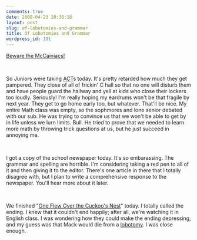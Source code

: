 ```yaml
---
comments: true
date: 2008-04-23 20:36:18
layout: post
slug: of-lobotomies-and-grammar
title: Of Lobotomies and Grammar
wordpress_id: 191
---
```


[Beware the McCainiacs!](http://www.usatoday.com/life/television/news/2008-04-21-candidates-WWE_N.htm)




 




So Juniors were taking [ACT](http://en.wikipedia.org/wiki/ACT_(examination))s today. It's pretty retarded how much they get pampered. They close of all of frickin' C hall so that no one will disturb them and have people guard the hallway and yell at kids who close their lockers too loudly. Seriously! I'm really hoping my eardrums won't be that fragile by next year. They get to go home early too, but whatever. That'll be nice. My entire Math class was empty, so the sophmores and lone senior debated with our sub. He was trying to convince us that we won't be able to get by in life unless we lurn limits. Bull. He tried to prove that we needed to learn more math by throwing trick questions at us, but he just succeed in annoying me.




 




I got a copy of the school newspaper today. It's so embarassing. The grammar and spelling are horrible. I'm considering taking a red pen to all of it and then giving it to the editor. There's one article in there that I totally disagree with, but I plan to write a comprehensive response to the newspaper. You'll hear more about it later.




 




We finished "[One Flew Over the Cuckoo's Nest](http://en.wikipedia.org/wiki/One_Flew_Over_the_Cuckoo's_Nest_(film))" today. I totally called the ending. I knew that it couldn't end happily; after all, we're watching it in English class. I was wondering how they could make the ending depressing, and my guess was that Mack would die from a [lobotomy](http://en.wikipedia.org/wiki/Lobotomy). I was close enough.
